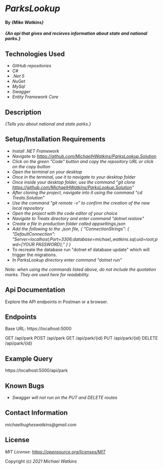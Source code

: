 # _ParksLookup_

#### By _**{Mike Watkins}**_

#### _{An api that gives and recieves information about state and national parks.}_

## Technologies Used

* _GitHub repositories_
* _C#_
* _.Net 5_
* _NuGet_
* _MySql_
* _Swagger_
* _Entity Framework Core_


## Description

_{Tells you about national and state parks.}_

## Setup/Installation Requirements

* _Install .NET Framework_
* _Navigate to https://github.com/MichaelHWatkins/ParksLookup.Solution_
* _Click on the green "Code" button and copy the repository URL or click on the copy button_
* _Open the terminal on your desktop_
* _Once in the terminal, use it to navigate to your desktop folder_
* _Once inside your desktop folder, use the command "git clone https://github.com/MichaelHWatkins/ParksLookup.Solution"_
* _After cloning the project, navigate into it using the command "cd Treats.Solution"_
* _Use the command "git remote -v" to confirm the creation of the new local repository_
* _Open the project with the code editor of your choice_
* _Navigate to Treats directory and enter command "dotnet restore"_
* _Create a file in production folder called appsettings.json_
* _Add the following to the .json file, {
"ConnectionStrings": {
"DefaultConnection": "Server=localhost;Port=3306;database=michael_watkins.sql;uid=root;pwd=[YOUR PASSWORD];"
}
}_
* To recreate the database run "dotnet ef database update" which will trigger the migrations.
* _In ParksLookup directory enter command "dotnet run"_

_Note: when using the commands listed above, do not include the quotation marks. They are used here for readability._

## Api Documentation

Explore the API endpoints in Postman or a browser.

## Endpoints

Base URL: https://localhost:5000

GET /api/park
POST /api/park
GET /api/park/{id}
PUT /api/park/{id}
DELETE /api/park/{id}

## Example Query

https://localhost:5000/api/park

## Known Bugs

* _Swagger will not run on the PUT and DELETE routes_

## Contact Information
_michaelhugheswatkins@gmail.com_

## License
_MIT License: https://opensource.org/licenses/MIT_

Copyright (c) _2021_ _Michael Watkins_